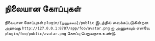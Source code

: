 # நிலையான கோப்புகள்
நிலையான கோப்புகள் `plugin/{நுணுக்கம்}/public` இடத்தில் வைக்கப்படுகின்றன.
அதாவது `http://127.0.0.1:8787/app/foo/avatar.png` ஐ அணுகவும் எனவே `plugin/foo/public/avatar.png` கோப்பு பெறுவதாக உண்டு.
